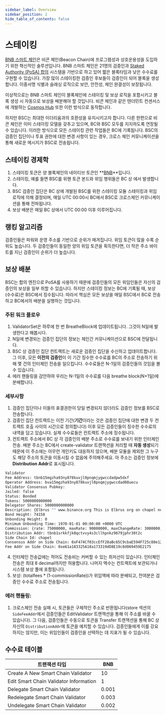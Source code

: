 ```yaml
---
sidebar_label: Overview
sidebar_position: 2
hide_table_of_contents: false
---
```


# 스테이킹

[BNB 스마트 체인](https://community.binance.org/topic/2686)은 비콘 체인(Beacon Chain)에 프로그램성과 상호운용성을 도입하기 위한 혁신적인 솔루션입니다. BNB 스마트 체인은 21명의 검증인과 [Staked Authority (PoSA) 합의](./learn/consensus.md) 시스템을 기반으로 하고 있어 짧은 블록타임과 낮은 수수료를 구현할 수 있습니다. 가장 많이 스테이킹한 검증인 후보들이 검증인이 되어 블록을 생성합니다. 이중서명 식별과 슬래싱 로직으로 보안, 안전성, 체인 완결성이 보장됩니다.

이상적으로는 BNB 스마트 체인이 블록체인에 스테이킹 및 보상 로직을 포함시키고 블록 생성 시 자동으로 보상을 배분해야 할 것입니다. 비콘 체인과 같은 텐더민트 컨센서스에 개발하는 [Cosmos Hub](https://hub.cosmos.network/) 또한 이런 방식으로 동작합니다.

하지만 BSC는 최대한 이더리움과의 호환성을 유지시키고자 합니다. 다른 한편으로 비콘 체인은 이미 스테이킹 모델을 갖추고 있으며, BC와 BSC 모두를 지지하도록 연장될 수 있습니다. 이러한 방식으로 모든 스테이킹 관련 작업들은 BC에 기록됩니다. BSC의 검증인 집단이나 투표 권한에 대한 변경 사항이 있는 경우, 크로스 체인 커뮤니케이션을 통해 새로운 메시지가 BSC로 전송됩니다.

## 스테이킹 경제학

1. 스테이킹 토큰은 양 블록체인의 네이티브 토큰인 **[BNB](https://www.binance.com/cn/trade/BNB_USDT)**입니다.
2. 스테이킹, 예를 들면 BSC를 위핸 토큰 본드와 위임 행위들은 BC 상 에서 발생합니다.
3. BSC 검증인 집단은 BC 상에 개발된 BSC를 위한 스테이킹 모듈 스테이킹과 위임 로직에 의해 결정되며, 매일 UTC 00:00시 BC에서 BSC로 크로스체인 커뮤니케이션을 통해 전파됩니다.
4. 보상 배분은 매일 BC 상에서 UTC 00:00 이후 이루어집니다.

## 랭킹 알고리즘

검증인들은 파워와 운영 주소를 기반으로 순위가 매겨집니다. 위임 토큰이 많을 수록 순위도 높습니다. 두 검증인들이 동일한 양의 위임 토큰을 획득한다면, 더 작은 주소 바이트를 지닌 검증인이 순위가 더 높습니다.

## 보상 배분

BSC는 합의 엔진으로 PoSA를 사용하기 때문에 검증인들의 모든 위임인들은 자신의 검증인의 보상을 일부 취할 수 있습니다. 하지만 스테이킹 정보는 BC에 기록될 때, 보상(수수료)은 BSC에서 징수됩니다. 따라서 핵심은 모든 보상을 매일 BSC에서 BC로 전송하고 BC에서의 배분을 실행하는 것입니다.

### 주된 워크 플로우
1. ValidatorSet은 하루에 한 번 BreatheBlock에 업데이트됩니다. 그것이 N일에 발생한다고 해봅시다.
2. N일에 변경되는 검증인 집단의 정보는 체인간 커뮤니케이션으로 BSC에 전달됩니다.
3. BSC 상 검증인 집단 컨트랙트는 새로운 검증인 집단을 수신하고 업데이트합니다. 그 이후, 모든 **이전의 검증인**이 이 기간 징수한 수수료를 BC의 주소로 전송하기 위해 몇 건의 인터체인 전송을 일으킵니다. 수수료들은 N-1일의 검증인들의 것임을 볼 수 있습니다.
4. 에러 핸들링을 감안하여 우리는 N-1일의 수수료를 다음 breathe block(N+1일)에 분배합니다.

### 세부사항

1. 검증인 집단이나 이들의 표결권한이 당일 변경되지 않더라도 검증인 정보를 BSC로 전송합니다.
2. 검증인 집단 컨트랙트는 이전 기간(**기간**이라는 것은 검증인 집단에 대한 변경 두 컨트랙트 호출 사이의 시간으로 정의합니다) 이후 모든 검증인들이 징수한 수수료의 내역을 담고 있습니다. 실제 수수료들은 컨트랙트 주소에 징수됩니다.
3. 컨트랙트 주소에서 BC 상 각 검증인의 배분 주소로 수수료를 보내기 위한 인터체인 전송. 배분 주소는 BC에서 create-validator 트랜잭션을 처리할 때 **자동 생성**되기 때문에 이 주소에는 아무런 개인키도 대응하지 않으며, 배분 모듈을 제외한 그 누구도 해당 주소의 토큰을 이동시킬 수 없음에 주의해주세요. 아 주소는 검증인 정보에 **Distribution Addr**로 표시됩니다.
```bash
Validator
Fee Address: tbnb15mgzha93ny878kuvjl0pnqmjygwccdadpw5dxf
Operator Address: bva15mgzha93ny878kuvjl0pnqmjygwccdad08uecu
Validator Consensus Pubkey:
Jailed: false
Status: Bonded
Tokens: 5000000000000
Delegator Shares: 5000000000000
Description: {Elbrus "" www.binance.org This is Elbrus org on chapel network.}
Bond Height: 74158
Unbonding Height: 0
Minimum Unbonding Time: 1970-01-01 00:00:00 +0000 UTC
Commission: {rate: 75000000, maxRate: 90000000, maxChangeRate: 3000000, updateTime: 2020-05-22 12:24:19.478568234 +0000 UTC}
Distribution Addr: tbnb1srkkfjk8qctvvy4s3cllhpnkz9679jphr30t2c
Side Chain Id: chapel
Consensus Addr on Side Chain: 0xF474Cf03ccEfF28aBc65C9cbaE594F725c80e12d
Fee Addr on Side Chain: 0xe61a183325A18a173319dD8E19c8d069459E2175
```

4. 인터체인 전송값에는 적어도 전송비는 커버할 수 있는 최저선이 있습니다. 인터체인 전송은 최대 8 decimal까지만 허용합니다. 나머지 액수는 컨트랙트에 보관되거나 시스템 보상 풀에 포함됩니다.
5. 보상: (totalfees \* (1-commissionRate))가 위임액에 따라 분배되고, 잔여분은 검증인 수수료 주소로 전송됩니다.

### 에러 핸들링:

1. 크로스체인 전송 실패 시, 토큰들은 구체적인 주소로 반환됩니다(store 섹션의  `SideFeeAddr`에서 검증인들은 EditValidator 트랜잭션을 통해 이 주소를 바꿀 수 있습니다). 그 다음, 검증인들은 수동으로 토큰을 Transfer 트랜잭션을 통해 BC 상 자신의 `DistributionAddr`에 토큰을 예치할 수 있습니다. 검증인들에게 이를 강요하지는 않지만, 이는 위임인들이 검증인을 선택하는 데 지표가 될 수 있습니다.

## 수수료 테이블

트랜잭션 타입  | BNB |
-- | -- |
Create A New Smart Chain Validator | 10 |
Edit Smart Chain Validator Information| 1 |
Delegate Smart Chain Validator | 0.001 |
Redelegate Smart Chain Validator | 0.003 |
Undelegate Smart Chain Validator | 0.002 |

